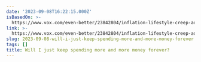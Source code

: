 ```yaml
---
date: '2023-09-08T16:22:15.000Z'
isBasedOn: >-
  https://www.vox.com/even-better/23842804/inflation-lifestyle-creep-advice-budgeting-money?utm_source=pocket-newtab-en-us
link: >-
  https://www.vox.com/even-better/23842804/inflation-lifestyle-creep-advice-budgeting-money?utm_source=pocket-newtab-en-us
slug: 2023-09-08-will-i-just-keep-spending-more-and-more-money-forever
tags: []
title: Will I just keep spending more and more money forever?
---
```


